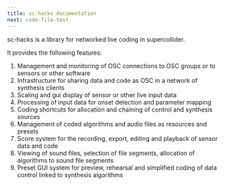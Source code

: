 ```yaml
---
title: sc-hacks documentation 
next: code-file-test
---
```


sc-hacks is a library for networked live coding in supercollider. 

It provides the following features: 

1. Management and monitoring of OSC connections to OSC groups or to sensors or other software
2. Infrastructure for sharing data and code as OSC in a network of synthesis clients
3. Scaling and gui display of sensor or other live input data
4. Processing of input data for onset detection and parameter mapping
5. Coding shortcuts for allocation and chaining of control and synthesis sources
6. Management of coded algorithms and audio files as resources and presets
7. Score system for the recording, export, editing and playback of sensor data and code
8. Viewing of sound files, selection of file segments, allocation of algorithms to sound file segments
9. Preset GUI system for preview, rehearsal and simplified coding of data control linked to synthesis algorithms


